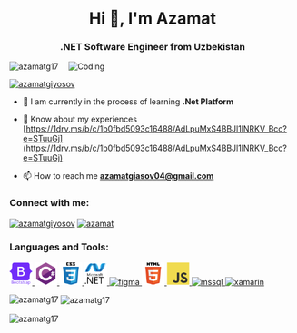 <h1 align="center">Hi 👋, I'm Azamat</h1>
<h3 align="center">.NET Software Engineer from Uzbekistan</h3>
<img align="right" alt="Coding" width="400" src="https://camo.githubusercontent.com/19db51af5f90f1b152bc0b9078f5fe97053955be5074f03f17019c70345bdcdb/68747470733a2f2f6d69726f2e6d656469756d2e636f6d2f6d61782f313336302f302a37513379765349765f7430696f4a2d5a2e676966">

<p align="left"> <img src="https://komarev.com/ghpvc/?username=azamatg17&label=Profile%20views&color=0e75b6&style=flat" alt="azamatg17" /> </p>

<p align="left"> <a href="https://twitter.com/azamatgiyosov" target="blank"><img src="https://img.shields.io/twitter/follow/azamatgiyosov?logo=twitter&style=for-the-badge" alt="azamatgiyosov" /></a> </p>

- 🌱 I am currently in the process of learning **.Net Platform**

- 📄 Know about my experiences [https://1drv.ms/b/c/1b0fbd5093c16488/AdLpuMxS4BBJl1lNRKV_Bcc?e=STuuGj](https://1drv.ms/b/c/1b0fbd5093c16488/AdLpuMxS4BBJl1lNRKV_Bcc?e=STuuGj)

- 📫 How to reach me **azamatgiasov04@gmail.com**

<h3 align="left">Connect with me:</h3>
<p align="left">
<a href="https://twitter.com/azamatgiyosov" target="blank"><img align="center" src="https://raw.githubusercontent.com/rahuldkjain/github-profile-readme-generator/master/src/images/icons/Social/twitter.svg" alt="azamatgiyosov" height="30" width="40" /></a>
<a href="https://linkedin.com/in/azamat" target="blank"><img align="center" src="https://raw.githubusercontent.com/rahuldkjain/github-profile-readme-generator/master/src/images/icons/Social/linked-in-alt.svg" alt="azamat" height="30" width="40" /></a>
</p>

<h3 align="left">Languages and Tools:</h3>
<p align="left"> <a href="https://getbootstrap.com" target="_blank" rel="noreferrer"> <img src="https://raw.githubusercontent.com/devicons/devicon/master/icons/bootstrap/bootstrap-plain-wordmark.svg" alt="bootstrap" width="40" height="40"/> </a> <a href="https://www.w3schools.com/cs/" target="_blank" rel="noreferrer"> <img src="https://raw.githubusercontent.com/devicons/devicon/master/icons/csharp/csharp-original.svg" alt="csharp" width="40" height="40"/> </a> <a href="https://www.w3schools.com/css/" target="_blank" rel="noreferrer"> <img src="https://raw.githubusercontent.com/devicons/devicon/master/icons/css3/css3-original-wordmark.svg" alt="css3" width="40" height="40"/> </a> <a href="https://dotnet.microsoft.com/" target="_blank" rel="noreferrer"> <img src="https://raw.githubusercontent.com/devicons/devicon/master/icons/dot-net/dot-net-original-wordmark.svg" alt="dotnet" width="40" height="40"/> </a> <a href="https://www.figma.com/" target="_blank" rel="noreferrer"> <img src="https://www.vectorlogo.zone/logos/figma/figma-icon.svg" alt="figma" width="40" height="40"/> </a> <a href="https://www.w3.org/html/" target="_blank" rel="noreferrer"> <img src="https://raw.githubusercontent.com/devicons/devicon/master/icons/html5/html5-original-wordmark.svg" alt="html5" width="40" height="40"/> </a> <a href="https://developer.mozilla.org/en-US/docs/Web/JavaScript" target="_blank" rel="noreferrer"> <img src="https://raw.githubusercontent.com/devicons/devicon/master/icons/javascript/javascript-original.svg" alt="javascript" width="40" height="40"/> </a> <a href="https://www.microsoft.com/en-us/sql-server" target="_blank" rel="noreferrer"> <img src="https://www.svgrepo.com/show/303229/microsoft-sql-server-logo.svg" alt="mssql" width="40" height="40"/> </a> <a href="https://dotnet.microsoft.com/apps/xamarin" target="_blank" rel="noreferrer"> <img src="https://raw.githubusercontent.com/detain/svg-logos/780f25886640cef088af994181646db2f6b1a3f8/svg/xamarin.svg" alt="xamarin" width="40" height="40"/> </a> </p>

<p><img align="left" src="https://github-readme-stats.vercel.app/api/top-langs?username=azamatg17&show_icons=true&locale=en&layout=compact" alt="azamatg17" /></p>

<p>&nbsp;<img align="center" src="https://github-readme-stats.vercel.app/api?username=azamatg17&show_icons=true&locale=en" alt="azamatg17" /></p>

<p><img align="center" src="https://github-readme-streak-stats.herokuapp.com/?user=azamatg17&" alt="azamatg17" /></p>
